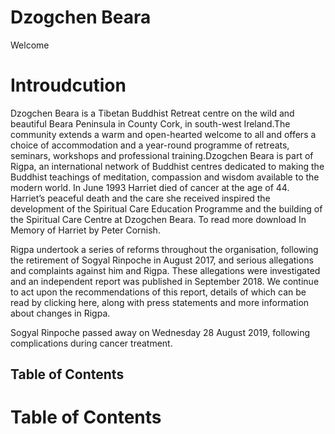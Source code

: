 
# Dzogchen Beara
Welcome 
# Introudcution
Dzogchen Beara is a Tibetan Buddhist Retreat centre on the wild and beautiful Beara Peninsula in County Cork, in south-west Ireland.The community extends a warm and open-hearted welcome to all and offers a choice of accommodation and a year-round programme of retreats, seminars, workshops and professional training.Dzogchen Beara is part of Rigpa, an international network of Buddhist centres dedicated to making the Buddhist teachings of meditation, compassion and wisdom available to the modern world.        In June 1993 Harriet died of cancer at the age of 44. Harriet’s peaceful death and the care she received inspired the development of the Spiritual Care Education Programme and the building of the Spiritual Care Centre at Dzogchen Beara. To read more download In Memory of Harriet by Peter Cornish.

Rigpa undertook a series of reforms throughout the organisation, following the retirement of Sogyal Rinpoche in August 2017, and serious allegations and complaints against him and Rigpa. These allegations were investigated and an independent report was published in September 2018. We continue to act upon the recommendations of this report, details of which can be read by clicking here, along with press statements and more information about changes in Rigpa.

Sogyal Rinpoche passed away on Wednesday 28 August 2019, following complications during cancer treatment.



## Table of Contents 

# Table of Contents